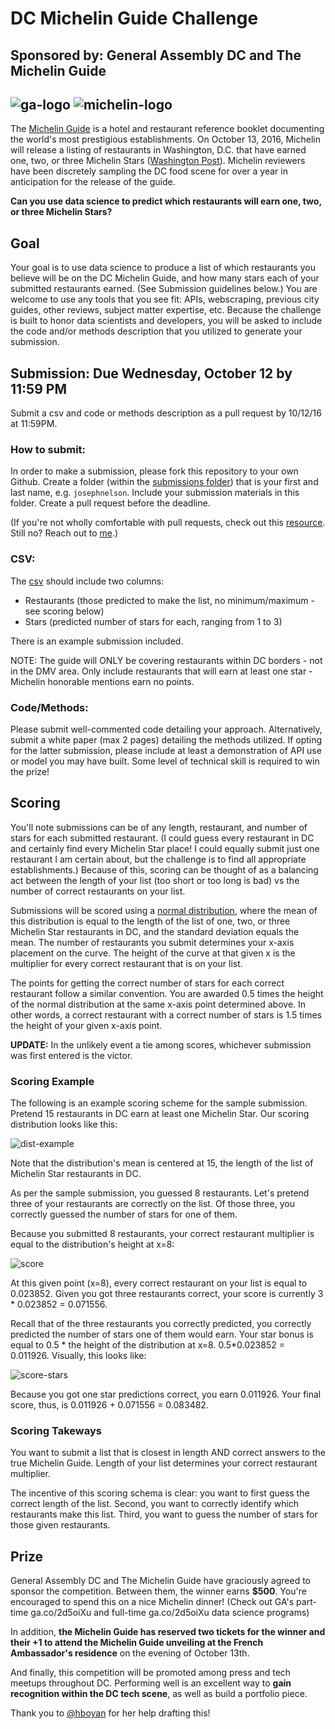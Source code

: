 # DC Michelin Guide Challenge

## Sponsored by: General Assembly DC and The Michelin Guide
## ![ga-logo](./images/ga-logo.png) ![michelin-logo](./images/Michelin_Logo2.jpg)

The [Michelin Guide](https://en.wikipedia.org/wiki/Michelin_Guide) is a hotel and restaurant reference booklet documenting the world's most prestigious establishments. On October 13, 2016, Michelin will release a listing of restaurants in Washington, D.C. that have earned one, two, or three Michelin Stars ([Washington Post](https://www.washingtonpost.com/lifestyle/food/dcs-food-scene-gets-a-prestigious-boost-michelin-inspection-and-stars/2016/05/27/fc1db658-2132-11e6-8690-f14ca9de2972_story.html)). Michelin reviewers have been discretely sampling the DC food scene for over a year in anticipation for the release of the guide.

**Can you use data science to predict which restaurants will earn one, two, or three Michelin Stars?**

## Goal

Your goal is to use data science to produce a list of which restaurants you believe will be on the DC Michelin Guide, and how many stars each of your submitted restaurants earned. (See Submission guidelines below.) You are welcome to use any tools that you see fit: APIs, webscraping, previous city guides, other reviews, subject matter expertise, etc. Because the challenge is built to honor data scientists and developers, you will be asked to include the code and/or methods description that you utilized to generate your submission.

## Submission: Due Wednesday, October 12 by 11:59 PM

Submit a csv and code or methods description as a pull request by 10/12/16 at 11:59PM.

### How to submit:

In order to make a submission, please fork this repository to your own Github. Create a folder (within the [submissions folder](https://github.com/josephofiowa/dc-michelin-challenge/tree/master/submissions)) that is your first and last name, e.g. `josephnelson`. Include your submission materials in this folder. Create a pull request before the deadline.

(If you're not wholly comfortable with pull requests, check out this [resource](http://oss-watch.ac.uk/resources/pullrequest). Still no? Reach out to [me](https://twitter.com/josephofiowa).)

### CSV:

The [csv](SampleSubmission.csv) should include two columns:

- Restaurants (those predicted to make the list, no minimum/maximum - see scoring below)
- Stars (predicted number of stars for each, ranging from 1 to 3)

There is an example submission included.

NOTE: The guide will ONLY be covering restaurants within DC borders - not in the DMV area. Only include restaurants that will earn at least one star - Michelin honorable mentions earn no points.

### Code/Methods:

Please submit well-commented code detailing your approach. Alternatively, submit a white paper (max 2 pages) detailing the methods utilized. If opting for the latter submission, please include at least a demonstration of API use or model you may have built. Some level of technical skill is required to win the prize!

## Scoring

You'll note submissions can be of any length, restaurant, and number of stars for each submitted restaurant. (I could guess every restaurant in DC and certainly find every Michelin Star place! I could equally submit just one restaurant I am certain about, but the challenge is to find all appropriate establishments.) Because of this, scoring can be thought of as a balancing act between the length of your list (too short or too long is bad) vs the number of correct restaurants on your list.

Submissions will be scored using a [normal distribution](http://www.stat.yale.edu/Courses/1997-98/101/normal.htm), where the mean of this distribution is equal to the length of the list of one, two, or three Michelin Star restaurants in DC, and the standard deviation equals the mean. The number of restaurants you submit determines your x-axis placement on the curve. The height of the curve at that given x is the multiplier for every correct restaurant that is on your list.

The points for getting the correct number of stars for each correct restaurant follow a similar convention. You are awarded 0.5 times the height of the normal distribution at the same x-axis point determined above. In other words, a correct restaurant with a correct number of stars is 1.5 times the height of your given x-axis point.

**UPDATE:** In the unlikely event a tie among scores, whichever submission was first entered is the victor.

### Scoring Example

The following is an example scoring scheme for the sample submission. Pretend 15 restaurants in DC earn at least one Michelin Star. Our scoring distribution looks like this:

![dist-example](./images/example-graph.png) 

Note that the distribution's mean is centered at 15, the length of the list of Michelin Star restaurants in DC.

As per the sample submission, you guessed 8 restaurants. Let's pretend three of your restaurants are correctly on the list. Of those three, you correctly guessed the number of stars for one of them.

Because you submitted 8 restaurants, your correct restaurant multiplier is equal to the distribution's height at x=8:

![score](./images/example-score.png)

At this given point (x=8), every correct restaurant on your list is equal to 0.023852. Given you got three restaurants correct, your score is currently 3 * 0.023852 = 0.071556.

Recall that of the three restaurants you correctly predicted, you correctly predicted the number of stars one of them would earn. Your star bonus is equal to 0.5 * the height of the distribution at x=8. 0.5*0.023852 = 0.011926. Visually, this looks like:

![score-stars](./images/example-score-stars.png)

Because you got one star predictions correct, you earn 0.011926. Your final score, thus, is 0.011926 + 0.071556 = 0.083482.

### Scoring Takeways

You want to submit a list that is closest in length AND correct answers to the true Michelin Guide. Length of your list determines your correct restaurant multiplier.

The incentive of this scoring schema is clear: you want to first guess the correct length of the list. Second, you want to correctly identify which restaurants make this list. Third, you want to guess the number of stars for those given restaurants.


## Prize

General Assembly DC and The Michelin Guide have graciously agreed to sponsor the competition. Between them, the winner earns **$500**. You're encouraged to spend this on a nice Michelin dinner! (Check out GA's part-time ga.co/2d5oiXu and full-time ga.co/2d5oiXu data science programs)

In addition, **the Michelin Guide has reserved two tickets for the winner and their +1 to attend the Michelin Guide unveiling at the French Ambassador's residence** on the evening of October 13th.

And finally, this competition will be promoted among press and tech meetups throughout DC. Performing well is an excellent way to **gain recognition within the DC tech scene**, as well as build a portfolio piece.

Thank you to [@hboyan](https://github.com/hboyan) for her help drafting this!
